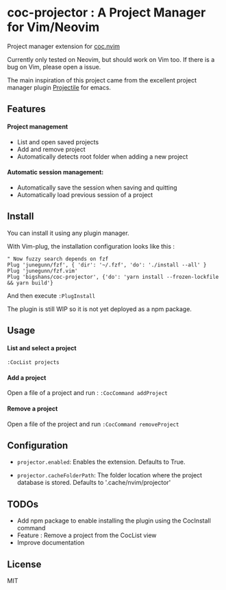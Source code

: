 # coc-projector : A Project Manager for Vim/Neovim

Project manager extension for [coc.nvim](https://github.com/neoclide/coc.nvim 'coc.nvim')

Currently only tested on Neovim, but should work on Vim too. If there is a bug on Vim, please open a issue.

The main inspiration of this project came from the excellent project manager plugin [Projectile](https://github.com/bbatsov/projectile 'Projectile plugin') for emacs.

## Features

#### Project management

- List and open saved projects
- Add and remove project
- Automatically detects root folder when adding a new project

#### Automatic session management:

- Automatically save the session when saving and quitting
- Automatically load previous session of a project

## Install

You can install it using any plugin manager.

With Vim-plug, the installation configuration looks like this :

```viml
" Now fuzzy search depends on fzf
Plug 'junegunn/fzf', { 'dir': '~/.fzf', 'do': './install --all' }
Plug 'junegunn/fzf.vim'
Plug 'bigshans/coc-projector', {'do': 'yarn install --frozen-lockfile && yarn build'}
```

And then execute `:PlugInstall`

The plugin is still WIP so it is not yet deployed as a npm package.

## Usage

#### List and select a project

`:CocList projects`

#### Add a project

Open a file of a project and run :
`:CocCommand addProject`

#### Remove a project

Open a file of the project and run
`:CocCommand removeProject`

## Configuration

- `projector.enabled`: Enables the extension. Defaults to True.

- `projector.cacheFolderPath`: The folder location where the project database is stored. Defaults to '.cache/nvim/projector'

## TODOs

- Add npm package to enable installing the plugin using the CocInstall command
- Feature : Remove a project from the CocList view
- Improve documentation

## License

MIT
